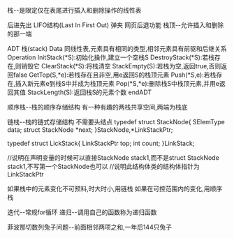 栈--是限定仅在表尾进行插入和删除操作的线性表

后进先出  LIFO结构(Last In First Out) 弹夹  网页后退功能
栈顶--允许插入和删除的那一端

ADT 栈(stack)
Data
    同线性表,元素具有相同的类型,相邻元素具有前驱和后继关系
Operation
    InitStack(*S):初始化操作,建立一个空栈S
    DestroyStack(*S):若栈存在,则销毁它
    ClearStack(*S):将栈清空
    StackEmpty(S):若栈为空,返回true,否则返回false
    GetTop(S,*e):若栈存在且非空,用e返回S的栈顶元素
    Push(*S,e):若栈存在,插入新元素e到栈S中并成为栈顶元素
    Pop(*S,*e):删除栈S中栈顶元素,并用e返回其值
    StackLength(S):返回栈S的元素个数
endADT


顺序栈--栈的顺序存储结构
有一种有趣的两栈共享空间,两端为栈底

链栈--栈的链式存储结构    不需要头结点
typedef struct StackNode{
    SElemType data;
    struct StackNode *next;
}StackNode,*LinkStackPtr;

typedef struct LickStack{
    LinkStackPtr top;
    int count;
}LinkStack;

//说明在声明变量的时候可以直接StackNode stack1,而不是struct StackNode stack1,不写第一个StackNode也可以
//说明此结构体类的结构体指针为LinkStackPtr

如果栈中的元素变化不可预料,时大时小,用链栈
如果在可控范围内的变化,用顺序栈

迭代--常规for循环
递归--调用自己的函数称为递归函数

菲波那切数列兔子问题--前面相邻两项之和,一年后144只兔子




































